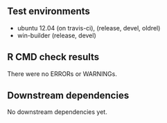 ## Test environments
* ubuntu 12.04 (on travis-ci), (release, devel, oldrel) 
* win-builder (release, devel)

## R CMD check results
There were no ERRORs or WARNINGs. 

## Downstream dependencies
No downstream dependencies yet.
